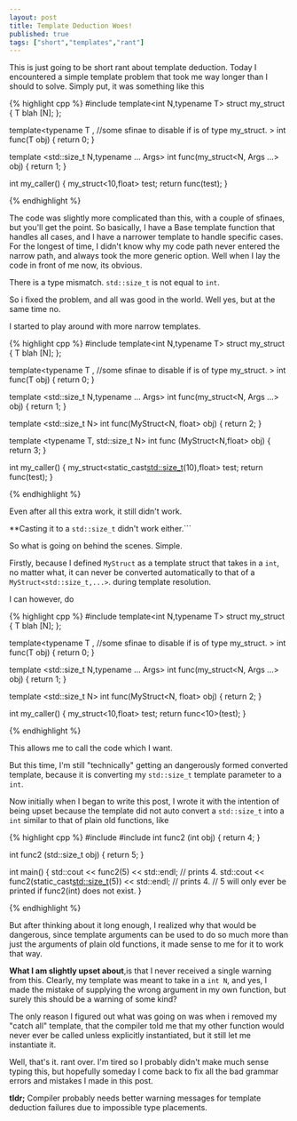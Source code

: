 ```yaml
---
layout: post
title: Template Deduction Woes!
published: true
tags: ["short","templates","rant"]
---
```

This is just going to be short rant about template deduction.
Today I encountered a simple template problem that took me way longer than I should to solve.
Simply put, it was something like this

{% highlight cpp %}
#include <cstddef>
template<int N,typename T>
struct my_struct
{
    T blah [N];
};

template<typename T , 
         //some sfinae to disable if is of type my_struct.
        >
int func(T obj)
{
    return 0;
}

template <std::size_t N,typename ... Args>
int func(my_struct<N, Args ...> obj)
{
  return 1;
}

int my_caller()
{
    my_struct<10,float> test;
    return func(test);
}

{% endhighlight %}

The code was slightly more complicated than this, with a couple of sfinaes, but you'll get the point.
So basically, I have a Base template function that handles all cases, and I have a narrower template to handle specific cases.
For the longest of time, I didn't know why my code path never entered the narrow path, and always took the more generic option.
Well when I lay the code in front of me now, its obvious. 

There is a type mismatch. ```std::size_t``` is not equal to ```int```.

So i fixed the problem, and all was good in the world. Well yes, but at the same time no.

I started to play around with more narrow templates.

{% highlight cpp %}
#include <cstddef>
template<int N,typename T>
struct my_struct
{
    T blah [N];
};

template<typename T , 
         //some sfinae to disable if is of type my_struct.
        >
int func(T obj)
{
    return 0;
}

template <std::size_t N,typename ... Args>
int func(my_struct<N, Args ...> obj)
{
  return 1;
}

template <std::size_t N>
int func(MyStruct<N, float> obj)
{
  return 2;
}

template <typename T, std::size_t N>
int func (MyStruct<N,float> obj)
{
   return 3;
}

int my_caller()
{
    my_struct<static_cast<std::size_t>(10),float> test;
    return func(test);
}

{% endhighlight %}

Even after all this extra work, it still didn't work.

**Casting it to a ```std::size_t``` didn't work either.```

So what is going on behind the scenes. Simple.

Firstly, because I defined ```MyStruct``` as a template struct that takes in a ```int```, no matter what,
it can never be converted automatically to that of a ```MyStruct<std::size_t,...>```. during template resolution.

I can however, do 

{% highlight cpp %}
#include <cstddef>
template<int N,typename T>
struct my_struct
{
    T blah [N];
};

template<typename T , 
         //some sfinae to disable if is of type my_struct.
        >
int func(T obj)
{
    return 0;
}

template <std::size_t N,typename ... Args>
int func(my_struct<N, Args ...> obj)
{
  return 1;
}

template <std::size_t N>
int func(MyStruct<N, float> obj)
{
  return 2;
}

int my_caller()
{
    my_struct<10,float> test;
    return func<10>(test);
}

{% endhighlight %}


This allows me to call the code which I want.

But this time, I'm still "technically" getting an dangerously formed converted template, because it is converting my ``` std::size_t ``` template parameter to a ``` int ```.

Now initially when I began to write this post, I wrote it with the intention of being upset because the template did not auto convert
a ``` std::size_t ``` into a ``` int ``` similar to that of plain old functions, like

{% highlight cpp %}
#include <cstddef>
#include <iostream>
int func2 (int obj)
{
    return 4;
}

int func2 (std::size_t obj)
{
    return 5;
}

int main()
{
    std::cout << func2(5) << std::endl; // prints 4.
    std::cout << func2(static_cast<std::size_t>(5)) << std::endl; // prints 4.
    // 5 will only ever be printed if func2(int) does not exist.
}

{% endhighlight %}

But after thinking about it long enough, I realized why that would be dangerous, since template arguments can be used to do so much more than just the arguments of plain old functions, it made sense to me for it to work that way.

**What I am slightly upset about**,is that I never received a single warning from this. Clearly, my template was meant to take in a ```int N```, and yes, I made the mistake of supplying the wrong argument in my own function, but surely this should be a warning of some kind?

The only reason I figured out what was going on was when i removed my "catch all" template, that the compiler told me that my other function would never ever be called unless explicitly instantiated, but it still let me instantiate it.

Well, that's it. rant over. I'm tired so I probably didn't make much sense typing this, but hopefully someday I come back to fix all the bad grammar errors and mistakes I made in this post.

**tldr;**
Compiler probably needs better warning messages for template deduction failures due to impossible type placements.



